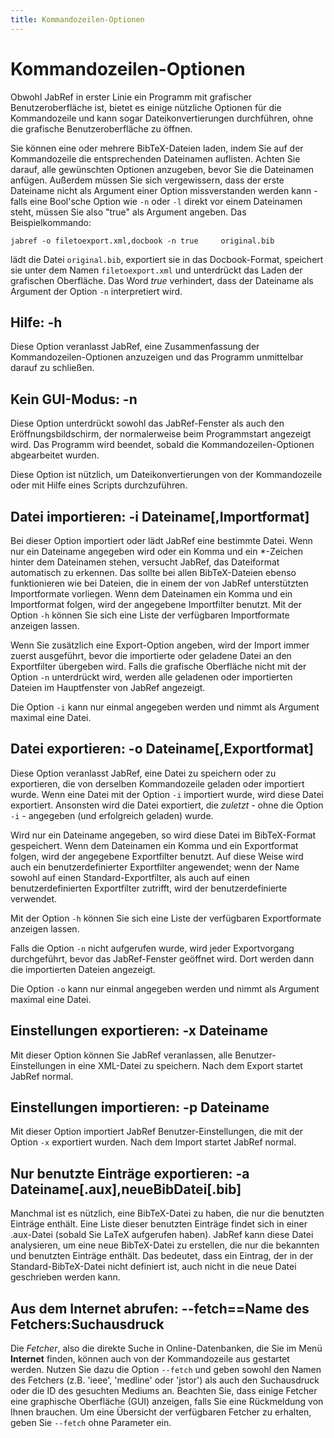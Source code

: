 ```yaml
---
title: Kommandozeilen-Optionen
---
```


# Kommandozeilen-Optionen

Obwohl JabRef in erster Linie ein Programm mit grafischer Benutzeroberfläche ist, bietet es einige nützliche Optionen für die Kommandozeile und kann sogar Dateikonvertierungen durchführen, ohne die grafische Benutzeroberfläche zu öffnen.

Sie können eine oder mehrere BibTeX-Dateien laden, indem Sie auf der Kommandozeile die entsprechenden Dateinamen auflisten. Achten Sie darauf, alle gewünschten Optionen anzugeben, bevor Sie die Dateinamen anfügen. Außerdem müssen Sie sich vergewissern, dass der erste Dateiname nicht als Argument einer Option missverstanden werden kann - falls eine Bool'sche Option wie `-n` oder `-l` direkt vor einem Dateinamen steht, müssen Sie also "true" als Argument angeben. Das Beispielkommando:

`jabref -o filetoexport.xml,docbook -n true     original.bib`

lädt die Datei `original.bib`, exportiert sie in das Docbook-Format, speichert sie unter dem Namen `filetoexport.xml` und unterdrückt das Laden der grafischen Oberfläche. Das Word *true* verhindert, dass der Dateiname als Argument der Option `-n` interpretiert wird.

## Hilfe: -h

Diese Option veranlasst JabRef, eine Zusammenfassung der Kommandozeilen-Optionen anzuzeigen und das Programm unmittelbar darauf zu schließen.

## Kein GUI-Modus: -n

Diese Option unterdrückt sowohl das JabRef-Fenster als auch den Eröffnungsbildschirm, der normalerweise beim Programmstart angezeigt wird. Das Programm wird beendet, sobald die Kommandozeilen-Optionen abgearbeitet wurden.

Diese Option ist nützlich, um Dateikonvertierungen von der Kommandozeile oder mit Hilfe eines Scripts durchzuführen.

## Datei importieren: -i Dateiname\[,Importformat\]

Bei dieser Option importiert oder lädt JabRef eine bestimmte Datei. Wenn nur ein Dateiname angegeben wird oder ein Komma und ein \*-Zeichen hinter dem Dateinamen stehen, versucht JabRef, das Dateiformat automatisch zu erkennen. Das sollte bei allen BibTeX-Dateien ebenso funktionieren wie bei Dateien, die in einem der von JabRef unterstützten Importformate vorliegen. Wenn dem Dateinamen ein Komma und ein Importformat folgen, wird der angegebene Importfilter benutzt. Mit der Option `-h` können Sie sich eine Liste der verfügbaren Importformate anzeigen lassen.

Wenn Sie zusätzlich eine Export-Option angeben, wird der Import immer zuerst ausgeführt, bevor die importierte oder geladene Datei an den Exportfilter übergeben wird. Falls die grafische Oberfläche nicht mit der Option `-n` unterdrückt wird, werden alle geladenen oder importierten Dateien im Hauptfenster von JabRef angezeigt.

Die Option `-i` kann nur einmal angegeben werden und nimmt als Argument maximal eine Datei.

## Datei exportieren: -o Dateiname\[,Exportformat\]

Diese Option veranlasst JabRef, eine Datei zu speichern oder zu exportieren, die von derselben Kommandozeile geladen oder importiert wurde. Wenn eine Datei mit der Option `-i` importiert wurde, wird diese Datei exportiert. Ansonsten wird die Datei exportiert, die *zuletzt* - ohne die Option `-i` - angegeben (und erfolgreich geladen) wurde.

Wird nur ein Dateiname angegeben, so wird diese Datei im BibTeX-Format gespeichert. Wenn dem Dateinamen ein Komma und ein Exportformat folgen, wird der angegebene Exportfilter benutzt. Auf diese Weise wird auch ein benutzerdefinierter Exportfilter angewendet; wenn der Name sowohl auf einen Standard-Exportfilter, als auch auf einen benutzerdefinierten Exportfilter zutrifft, wird der benutzerdefinierte verwendet.

Mit der Option `-h` können Sie sich eine Liste der verfügbaren Exportformate anzeigen lassen.

Falls die Option `-n` nicht aufgerufen wurde, wird jeder Exportvorgang durchgeführt, bevor das JabRef-Fenster geöffnet wird. Dort werden dann die importierten Dateien angezeigt.

Die Option `-o` kann nur einmal angegeben werden und nimmt als Argument maximal eine Datei.

## Einstellungen exportieren: -x Dateiname

Mit dieser Option können Sie JabRef veranlassen, alle Benutzer-Einstellungen in eine XML-Datei zu speichern. Nach dem Export startet JabRef normal.

## Einstellungen importieren: -p Dateiname

Mit dieser Option importiert JabRef Benutzer-Einstellungen, die mit der Option `-x` exportiert wurden. Nach dem Import startet JabRef normal.

## Nur benutzte Einträge exportieren: -a Dateiname\[.aux\],neueBibDatei\[.bib\]

Manchmal ist es nützlich, eine BibTeX-Datei zu haben, die nur die benutzten Einträge enthält. Eine Liste dieser benutzten Einträge findet sich in einer .aux-Datei (sobald Sie LaTeX aufgerufen haben). JabRef kann diese Datei analysieren, um eine neue BibTeX-Datei zu erstellen, die nur die bekannten und benutzten Einträge enthält. Das bedeutet, dass ein Eintrag, der in der Standard-BibTeX-Datei nicht definiert ist, auch nicht in die neue Datei geschrieben werden kann.

## Aus dem Internet abrufen: --fetch==Name des Fetchers:Suchausdruck

Die *Fetcher*, also die direkte Suche in Online-Datenbanken, die Sie im Menü **Internet** finden, können auch von der Kommandozeile aus gestartet werden. Nutzen Sie dazu die Option `--fetch` und geben sowohl den Namen des Fetchers (z.B. 'ieee', 'medline' oder 'jstor') als auch den Suchausdruck oder die ID des gesuchten Mediums an. Beachten Sie, dass einige Fetcher eine graphische Oberfläche (GUI) anzeigen, falls Sie eine Rückmeldung von Ihnen brauchen. Um eine Übersicht der verfügbaren Fetcher zu erhalten, geben Sie `--fetch` ohne Parameter ein.
